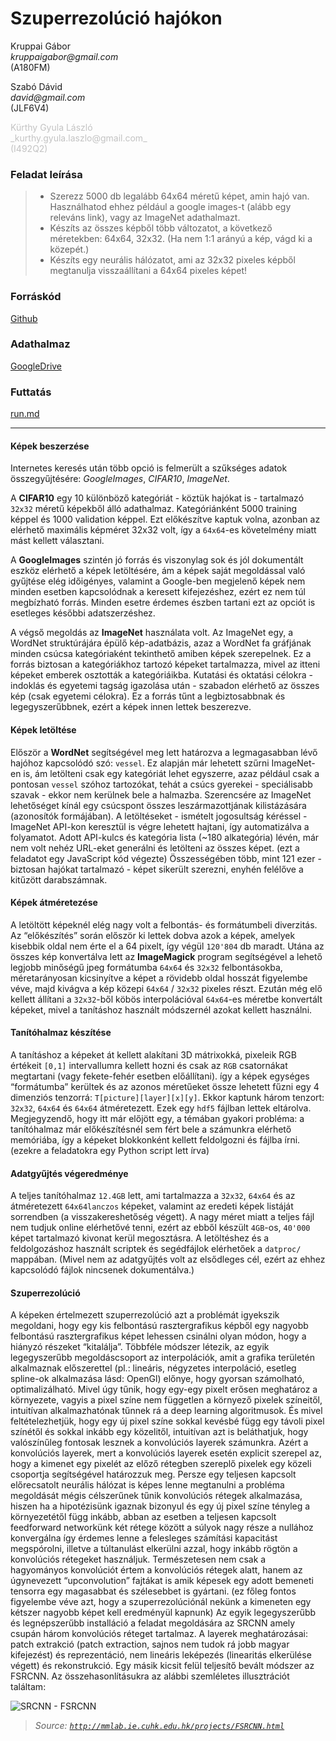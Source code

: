 # Szuperrezolúció hajókon


Kruppai Gábor<br/>
_kruppaigabor@gmail.com_<br/>
(A180FM)

Szabó Dávid<br/>
_david@gmail.com_<br/>
(JLF6V4)

<div style="opacity:0.25">
Kürthy Gyula László<br/>
_kurthy.gyula.laszlo@gmail.com_<br/>
(I492Q2)
</div>

### Feladat leírása
> * Szerezz 5000 db legalább 64x64 méretű képet, amin hajó van. Használhatod ehhez például a google images-t (alább egy releváns link), vagy az ImageNet adathalmazt.
> * Készíts az összes képből több változatot, a következő méretekben: 64x64, 32x32. (Ha nem 1:1 arányú a kép, vágd ki a közepét.)
> * Készíts egy neurális hálózatot, ami az 32x32 pixeles képből megtanulja visszaállítani a 64x64 pixeles képet!

### Forráskód
[Github](https://github.com/gkrupp/Deep-Learning-SuperResolution)

### Adathalmaz
[GoogleDrive](https://drive.google.com/file/d/1VI4INN6nyRiIN5Wu9Fpj8Euu455PSnz5)

### Futtatás
[run.md](https://github.com/gkrupp/Deep-Learning-SuperResolution/blob/master/run.md)

---


#### Képek beszerzése
Internetes keresés után több opció is felmerült a szűkséges adatok összegyűjtésére: *GoogleImages*, *CIFAR10*, *ImageNet*.

A **CIFAR10** egy 10 különböző kategóriát - köztük hajókat is - tartalmazó `32x32` méretű képekből álló adathalmaz. Kategóriánként 5000 training képpel és 1000 validation képpel. Ezt előkészítve kaptuk volna, azonban az elérhető maximális képméret 32x32 volt, így a `64x64`-es követelmény miatt mást kellett választani.

A **GoogleImages** szintén jó forrás és viszonylag sok és jól dokumentált eszköz elérhető a képek letöltésére, ám a képek saját megoldással való gyűjtése elég időigényes, valamint a Google-ben megjelenő képek nem minden esetben kapcsolódnak a keresett kifejezéshez, ezért ez nem túl megbízható forrás. Minden esetre érdemes észben tartani ezt az opciót is esetleges későbbi adatszerzéshez.

A végső megoldás az **ImageNet** használata volt. Az ImageNet egy, a WordNet struktúrájára épülő kép-adatbázis, azaz a WordNet fa gráfjának minden csúcsa kategóriaként tekinthető amiben képek szerepelnek. Ez a forrás biztosan a kategóriákhoz tartozó képeket tartalmazza, mivel az itteni képeket emberek osztották a kategóriáikba. Kutatási és oktatási célokra - indoklás és egyetemi tagság igazolása után - szabadon elérhető az összes kép (csak egyetemi célokra). Ez a forrás tűnt a legbiztosabbnak és legegyszerűbbnek, ezért a képek innen lettek beszerezve.

#### Képek letöltése
Először a **WordNet** segítségével meg lett határozva a legmagasabban lévő hajóhoz kapcsolódó szó: `vessel`. Ez alapján már lehetett szűrni ImageNet-en is, ám letölteni csak egy kategóriát lehet egyszerre, azaz például csak a pontosan `vessel` szóhoz tartozókat, tehát a csúcs gyerekei - speciálisabb szavak - ekkor nem kerülnek bele a halmazba. Szerencsére az ImageNet lehetőséget kínál egy csúcspont összes leszármazottjának kilistázására (azonosítók formájában).
A letöltéseket - ismételt jogosultság kéréssel - ImageNet API-kon keresztül is végre lehetett hajtani, így automatizálva a folyamatot. Adott API-kulcs és kategória lista (~180 alkategória) lévén, már nem volt nehéz URL-eket generálni és letölteni az összes képet. (ezt a feladatot egy JavaScript kód végezte)
Összességében több, mint 121 ezer - biztosan hajókat tartalmazó - képet sikerült szerezni, enyhén felélőve a kitűzött darabszámnak.

#### Képek átméretezése
A letöltött képeknél elég nagy volt a felbontás- és formátumbeli diverzitás. Az “előkészítés” során először ki lettek dobva azok a képek, amelyek kisebbik oldal nem érte el a 64 pixelt, így végül `120'804` db maradt. Utána az összes kép konvertálva lett az **ImageMagick** program segítségével a lehető legjobb minőségű jpeg formátumba `64x64` és `32x32` felbontásokba, méretarányosan kicsinyítve a képet a rövidebb oldal hosszát figyelembe véve, majd kivágva a kép közepi `64x64` / `32x32` pixeles részt.
Ezután még elő kellett állítani a `32x32`-ből köbös interpolációval `64x64`-es méretbe konvertált képeket, mivel a tanításhoz használt módszernél azokat kellett használni.

#### Tanítóhalmaz készítése
A tanításhoz a képeket át kellett alakítani 3D mátrixokká, pixeleik RGB értékeit `[0,1]` intervallumra kellett hozni és csak az `RGB` csatornákat megtartani (vagy fekete-fehér esetben előállítani). így a képek egységes “formátumba” kerültek és az azonos méretűeket össze lehetett fűzni egy 4 dimenziós tenzorrá: `T[picture][layer][x][y]`. Ekkor kaptunk három tenzort: `32x32`, `64x64` és `64x64` átméretezett. Ezek egy `hdf5` fájlban lettek eltárolva. Megjegyzendő, hogy itt már előjött egy, a témában gyakori probléma: a tanítóhalmaz már előkészítésnél sem fért bele a számunkra elérhető memóriába, így a képeket blokkonként kellett feldolgozni és fájlba írni. (ezekre a feladatokra egy Python script lett írva)

#### Adatgyűjtés végeredménye
A teljes tanítóhalmaz `12.4GB` lett, ami tartalmazza a `32x32`, `64x64` és az átméretezett `64x64lanczos` képeket, valamint az eredeti képek listáját sorrendben (a visszakereshetőség végett). A nagy méret miatt a teljes fájl nem tudjuk online elérhetővé tenni, ezért az ebből készült `4GB`-os, `40'000` képet tartalmazó kivonat kerül megosztásra.
A letöltéshez és a feldolgozáshoz használt scriptek és segédfájlok elérhetőek a `datproc/` mappában. (Mivel nem az  adatgyűjtés volt az elsődleges cél, ezért az ehhez kapcsolódó fájlok nincsenek dokumentálva.)

#### Szuperrezolúció
A képeken értelmezett szuperrezolúció azt a problémát igyekszik megoldani, hogy egy kis felbontású rasztergrafikus képből egy nagyobb felbontású rasztergrafikus képet lehessen csinálni olyan módon, hogy a hiányzó részeket “kitalálja”. Többféle módszer létezik, az egyik legegyszerűbb megoldáscsoport az interpolációk, amit a grafika területén alkalmaznak előszerettel (pl.: lineáris, négyzetes interpoláció, esetleg spline-ok alkalmazása lásd: OpenGl) előnye, hogy gyorsan számolható, optimalizálható. 
Mivel úgy tűnik, hogy egy-egy pixelt erősen meghatároz a környezete, vagyis a pixel színe nem független a környező pixelek színeitől, intuitívan alkalmazhatónak tűnnek rá a deep learning algoritmusok. És mivel feltételezhetjük, hogy egy új pixel színe sokkal kevésbé függ egy távoli pixel színétől és sokkal inkább egy közelitől, intuitívan azt is beláthatjuk, hogy valószínűleg fontosak lesznek a konvolúciós layerek számunkra. Azért a konvolúciós layerek, mert a konvolúciós layerek esetén explicit szerepel az, hogy a kimenet egy pixelét az előző rétegben szereplő pixelek egy közeli csoportja segítségével határozzuk meg. Persze egy teljesen kapcsolt előrecsatolt neurális hálózat is képes lenne megtanulni a probléma megoldását mégis célszerűnek tűnik konvolúciós rétegek alkalmazása, hiszen ha a hipotézisünk igaznak bizonyul és egy új pixel színe tényleg a környezetétől függ inkább, abban az esetben a teljesen kapcsolt feedforward networkünk két rétege között a súlyok nagy része a nullához konvergálna így érdemes lenne a felesleges számítási kapacitást megspórolni, illetve a túltanulást elkerülni azzal, hogy inkább rögtön a konvolúciós rétegeket használjuk. Természetesen nem csak a hagyományos konvolúciót értem a konvolúciós rétegek alatt, hanem az úgynevezett “upconvolution” fajtákat is amik képesek egy adott bemeneti tensorra egy magasabbat és szélesebbet is gyártani. (ez főleg fontos figyelembe véve azt, hogy a szuperrezolúciónál nekünk a kimeneten egy kétszer nagyobb képet kell eredményül kapnunk)
Az egyik legegyszerűbb és legnépszerűbb installáció a feladat megoldására az SRCNN amely csupán három konvolúciós réteget tartalmaz. A layerek meghatározásai: patch extrakció (patch extraction, sajnos nem tudok rá jobb magyar kifejezést) és reprezentáció, nem lineáris leképezés (linearitás elkerülése végett) és rekonstrukció. Egy másik kicsit felül teljesítő bevált módszer az FSRCNN. Az összehasonlításukra az alábbi szemléletes illusztrációt találtam:

![SRCNN - FSRCNN](http://mmlab.ie.cuhk.edu.hk/projects/FSRCNN/img/framework.png)
> _Source: [`http://mmlab.ie.cuhk.edu.hk/projects/FSRCNN.html`](http://mmlab.ie.cuhk.edu.hk/projects/FSRCNN.html)_